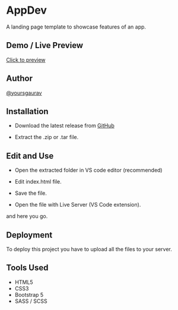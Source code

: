
# AppDev

A landing page template to showcase features of an app.


## Demo / Live Preview
[Click to preview](https://www.yoursgaurav.github.io/AppDev)
 
## Author
[@yoursgaurav](https://www.github.com/yoursgaurav)



## Installation

- Download the latest release from [GitHub](https://www.github.com/yoursgaurav/AppDev)

- Extract the .zip or .tar file.
## Edit and Use

- Open the extracted folder in VS code editor (recommended)

- Edit index.html file.

- Save the file.

- Open the file with Live Server (VS Code extension).

and here you go.
## Deployment

To deploy this project you have to upload all the files to your server.

## Tools Used

- HTML5
- CSS3
- Bootstrap 5
- SASS / SCSS
